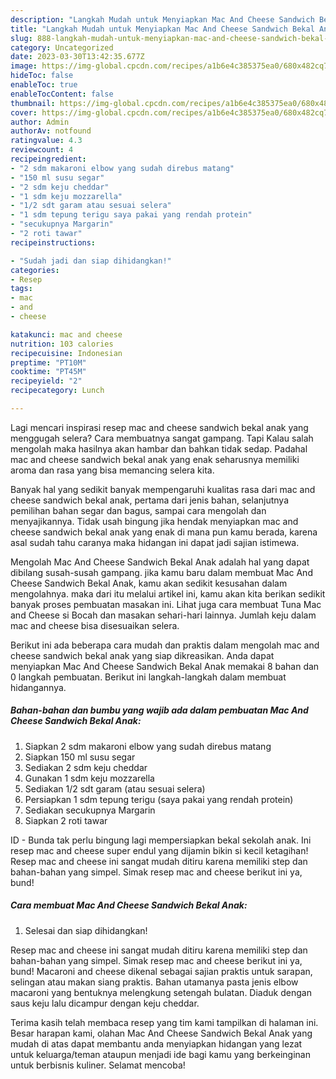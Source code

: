 ```yaml
---
description: "Langkah Mudah untuk Menyiapkan Mac And Cheese Sandwich Bekal Anak yang Enak Banget"
title: "Langkah Mudah untuk Menyiapkan Mac And Cheese Sandwich Bekal Anak yang Enak Banget"
slug: 888-langkah-mudah-untuk-menyiapkan-mac-and-cheese-sandwich-bekal-anak-yang-enak-banget
category: Uncategorized
date: 2023-03-30T13:42:35.677Z
image: https://img-global.cpcdn.com/recipes/a1b6e4c385375ea0/680x482cq70/mac-and-cheese-sandwich-bekal-anak-foto-resep-utama.jpg
hideToc: false
enableToc: true
enableTocContent: false
thumbnail: https://img-global.cpcdn.com/recipes/a1b6e4c385375ea0/680x482cq70/mac-and-cheese-sandwich-bekal-anak-foto-resep-utama.jpg
cover: https://img-global.cpcdn.com/recipes/a1b6e4c385375ea0/680x482cq70/mac-and-cheese-sandwich-bekal-anak-foto-resep-utama.jpg
author: Admin
authorAv: notfound
ratingvalue: 4.3
reviewcount: 4
recipeingredient:
- "2 sdm makaroni elbow yang sudah direbus matang"
- "150 ml susu segar"
- "2 sdm keju cheddar"
- "1 sdm keju mozzarella"
- "1/2 sdt garam atau sesuai selera"
- "1 sdm tepung terigu saya pakai yang rendah protein"
- "secukupnya Margarin"
- "2 roti tawar"
recipeinstructions:

- "Sudah jadi dan siap dihidangkan!"
categories:
- Resep
tags:
- mac
- and
- cheese

katakunci: mac and cheese 
nutrition: 103 calories
recipecuisine: Indonesian
preptime: "PT10M"
cooktime: "PT45M"
recipeyield: "2"
recipecategory: Lunch

---
```



Lagi mencari inspirasi resep mac and cheese sandwich bekal anak yang menggugah selera? Cara membuatnya sangat gampang. Tapi Kalau salah mengolah maka hasilnya akan hambar dan bahkan tidak sedap. Padahal mac and cheese sandwich bekal anak yang enak seharusnya memiliki aroma dan rasa yang bisa memancing selera kita.


Banyak hal yang sedikit banyak mempengaruhi kualitas rasa dari mac and cheese sandwich bekal anak, pertama dari jenis bahan, selanjutnya pemilihan bahan segar dan bagus, sampai cara mengolah dan menyajikannya. Tidak usah bingung jika hendak menyiapkan mac and cheese sandwich bekal anak yang enak di mana pun kamu berada, karena asal sudah tahu caranya maka hidangan ini dapat jadi sajian istimewa.

Mengolah Mac And Cheese Sandwich Bekal Anak adalah hal yang dapat dibilang susah-susah gampang. jika kamu baru dalam membuat Mac And Cheese Sandwich Bekal Anak, kamu akan sedikit kesusahan dalam mengolahnya. maka dari itu melalui artikel ini, kamu akan kita berikan sedikit banyak proses pembuatan masakan ini. Lihat juga cara membuat Tuna Mac and Cheese si Bocah dan masakan sehari-hari lainnya. Jumlah keju dalam mac and cheese bisa disesuaikan selera.


Berikut ini ada beberapa cara mudah dan praktis dalam mengolah mac and cheese sandwich bekal anak yang siap dikreasikan. Anda dapat menyiapkan Mac And Cheese Sandwich Bekal Anak memakai 8 bahan dan 0 langkah pembuatan. Berikut ini langkah-langkah dalam membuat hidangannya.

<!--inarticleads1-->

##### Bahan-bahan dan bumbu yang wajib ada dalam pembuatan Mac And Cheese Sandwich Bekal Anak:

1. Siapkan 2 sdm makaroni elbow yang sudah direbus matang
1. Siapkan 150 ml susu segar
1. Sediakan 2 sdm keju cheddar
1. Gunakan 1 sdm keju mozzarella
1. Sediakan 1/2 sdt garam (atau sesuai selera)
1. Persiapkan 1 sdm tepung terigu (saya pakai yang rendah protein)
1. Sediakan secukupnya Margarin
1. Siapkan 2 roti tawar


ID - Bunda tak perlu bingung lagi mempersiapkan bekal sekolah anak. Ini resep mac and cheese super endul yang dijamin bikin si kecil ketagihan! Resep mac and cheese ini sangat mudah ditiru karena memiliki step dan bahan-bahan yang simpel. Simak resep mac and cheese berikut ini ya, bund! 

<!--inarticleads2-->

##### Cara membuat Mac And Cheese Sandwich Bekal Anak:


1. Selesai dan siap dihidangkan!

Resep mac and cheese ini sangat mudah ditiru karena memiliki step dan bahan-bahan yang simpel. Simak resep mac and cheese berikut ini ya, bund! Macaroni and cheese dikenal sebagai sajian praktis untuk sarapan, selingan atau makan siang praktis. Bahan utamanya pasta jenis elbow macaroni yang bentuknya melengkung setengah bulatan. Diaduk dengan saus keju lalu dicampur dengan keju cheddar. 

Terima kasih telah membaca resep yang tim kami tampilkan di halaman ini. Besar harapan kami, olahan Mac And Cheese Sandwich Bekal Anak yang mudah di atas dapat membantu anda menyiapkan hidangan yang lezat untuk keluarga/teman ataupun menjadi ide bagi kamu yang berkeinginan untuk berbisnis kuliner. Selamat mencoba!
